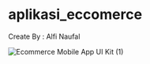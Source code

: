 # aplikasi_eccomerce


Create By : Alfi Naufal




![Ecommerce Mobile App UI Kit (1)](https://user-images.githubusercontent.com/50512682/172291292-0f948090-d5b8-47d8-83a9-bee3e67a5214.png)
